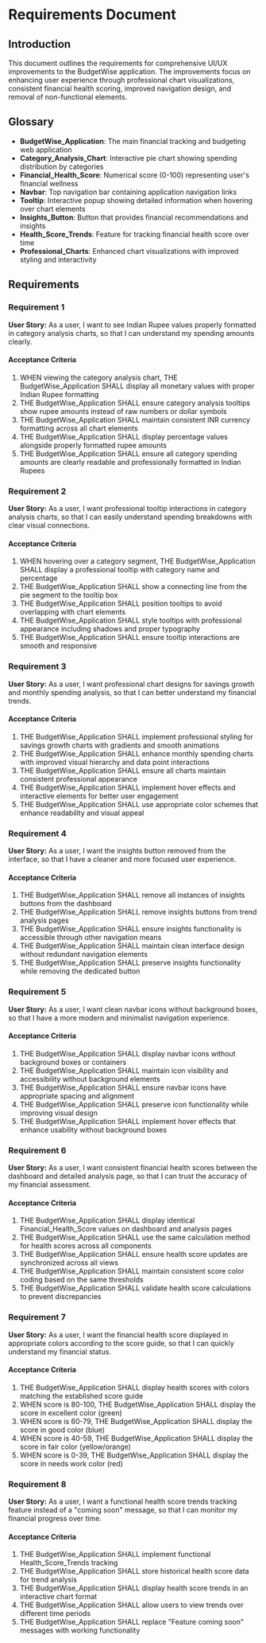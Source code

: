 # Requirements Document

## Introduction

This document outlines the requirements for comprehensive UI/UX improvements to the BudgetWise application. The improvements focus on enhancing user experience through professional chart visualizations, consistent financial health scoring, improved navigation design, and removal of non-functional elements.

## Glossary

- **BudgetWise_Application**: The main financial tracking and budgeting web application
- **Category_Analysis_Chart**: Interactive pie chart showing spending distribution by categories
- **Financial_Health_Score**: Numerical score (0-100) representing user's financial wellness
- **Navbar**: Top navigation bar containing application navigation links
- **Tooltip**: Interactive popup showing detailed information when hovering over chart elements
- **Insights_Button**: Button that provides financial recommendations and insights
- **Health_Score_Trends**: Feature for tracking financial health score over time
- **Professional_Charts**: Enhanced chart visualizations with improved styling and interactivity

## Requirements

### Requirement 1

**User Story:** As a user, I want to see Indian Rupee values properly formatted in category analysis charts, so that I can understand my spending amounts clearly.

#### Acceptance Criteria

1. WHEN viewing the category analysis chart, THE BudgetWise_Application SHALL display all monetary values with proper Indian Rupee formatting
2. THE BudgetWise_Application SHALL ensure category analysis tooltips show rupee amounts instead of raw numbers or dollar symbols
3. THE BudgetWise_Application SHALL maintain consistent INR currency formatting across all chart elements
4. THE BudgetWise_Application SHALL display percentage values alongside properly formatted rupee amounts
5. THE BudgetWise_Application SHALL ensure all category spending amounts are clearly readable and professionally formatted in Indian Rupees

### Requirement 2

**User Story:** As a user, I want professional tooltip interactions in category analysis charts, so that I can easily understand spending breakdowns with clear visual connections.

#### Acceptance Criteria

1. WHEN hovering over a category segment, THE BudgetWise_Application SHALL display a professional tooltip with category name and percentage
2. THE BudgetWise_Application SHALL show a connecting line from the pie segment to the tooltip box
3. THE BudgetWise_Application SHALL position tooltips to avoid overlapping with chart elements
4. THE BudgetWise_Application SHALL style tooltips with professional appearance including shadows and proper typography
5. THE BudgetWise_Application SHALL ensure tooltip interactions are smooth and responsive

### Requirement 3

**User Story:** As a user, I want professional chart designs for savings growth and monthly spending analysis, so that I can better understand my financial trends.

#### Acceptance Criteria

1. THE BudgetWise_Application SHALL implement professional styling for savings growth charts with gradients and smooth animations
2. THE BudgetWise_Application SHALL enhance monthly spending charts with improved visual hierarchy and data point interactions
3. THE BudgetWise_Application SHALL ensure all charts maintain consistent professional appearance
4. THE BudgetWise_Application SHALL implement hover effects and interactive elements for better user engagement
5. THE BudgetWise_Application SHALL use appropriate color schemes that enhance readability and visual appeal

### Requirement 4

**User Story:** As a user, I want the insights button removed from the interface, so that I have a cleaner and more focused user experience.

#### Acceptance Criteria

1. THE BudgetWise_Application SHALL remove all instances of insights buttons from the dashboard
2. THE BudgetWise_Application SHALL remove insights buttons from trend analysis pages
3. THE BudgetWise_Application SHALL ensure insights functionality is accessible through other navigation means
4. THE BudgetWise_Application SHALL maintain clean interface design without redundant navigation elements
5. THE BudgetWise_Application SHALL preserve insights functionality while removing the dedicated button

### Requirement 5

**User Story:** As a user, I want clean navbar icons without background boxes, so that I have a more modern and minimalist navigation experience.

#### Acceptance Criteria

1. THE BudgetWise_Application SHALL display navbar icons without background boxes or containers
2. THE BudgetWise_Application SHALL maintain icon visibility and accessibility without background elements
3. THE BudgetWise_Application SHALL ensure navbar icons have appropriate spacing and alignment
4. THE BudgetWise_Application SHALL preserve icon functionality while improving visual design
5. THE BudgetWise_Application SHALL implement hover effects that enhance usability without background boxes

### Requirement 6

**User Story:** As a user, I want consistent financial health scores between the dashboard and detailed analysis page, so that I can trust the accuracy of my financial assessment.

#### Acceptance Criteria

1. THE BudgetWise_Application SHALL display identical Financial_Health_Score values on dashboard and analysis pages
2. THE BudgetWise_Application SHALL use the same calculation method for health scores across all components
3. THE BudgetWise_Application SHALL ensure health score updates are synchronized across all views
4. THE BudgetWise_Application SHALL maintain consistent score color coding based on the same thresholds
5. THE BudgetWise_Application SHALL validate health score calculations to prevent discrepancies

### Requirement 7

**User Story:** As a user, I want the financial health score displayed in appropriate colors according to the score guide, so that I can quickly understand my financial status.

#### Acceptance Criteria

1. THE BudgetWise_Application SHALL display health scores with colors matching the established score guide
2. WHEN score is 80-100, THE BudgetWise_Application SHALL display the score in excellent color (green)
3. WHEN score is 60-79, THE BudgetWise_Application SHALL display the score in good color (blue)
4. WHEN score is 40-59, THE BudgetWise_Application SHALL display the score in fair color (yellow/orange)
5. WHEN score is 0-39, THE BudgetWise_Application SHALL display the score in needs work color (red)

### Requirement 8

**User Story:** As a user, I want a functional health score trends tracking feature instead of a "coming soon" message, so that I can monitor my financial progress over time.

#### Acceptance Criteria

1. THE BudgetWise_Application SHALL implement functional Health_Score_Trends tracking
2. THE BudgetWise_Application SHALL store historical health score data for trend analysis
3. THE BudgetWise_Application SHALL display health score trends in an interactive chart format
4. THE BudgetWise_Application SHALL allow users to view trends over different time periods
5. THE BudgetWise_Application SHALL replace "Feature coming soon" messages with working functionality